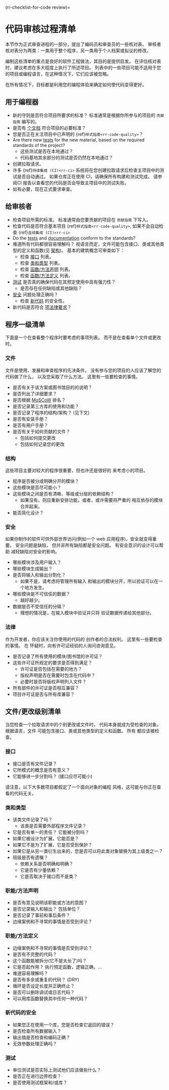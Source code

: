 (rr-checklist-for-code review)=
# 代码审核过程清单

本节作为正式审查进程的一部分，提出了编码员和审查员的一些核对表。 审核者核对表分为两类：一类用于整个程序，另一类用于个人档案或拟议的修改。

编制这些清单的重点是良好的软件工程做法，其目的是提供启发。 在评估核对表时，建议考虑在多大程度上执行了所述项目。 列表中的一些项目可能不适用于您的项目或编程语言，在这种情况下，它们应该被忽略。

在所有情况下，目标都是利用您的编程体验来确定如何使代码变得更好。

## 用于编程器

- 新的守则是否符合项目所要求的标准？ 标准通常是根据你所参与的项目的 `贡献指南` 编写的。
- 是否有 [个文档](#documentation) 符合项目的必要标准？
- 您是否正在关注项目中已声明的 {ref}`样式指南<rr-code-quality>`？
- Are there new [tests](#tests) for the new material, based on the required standards of the project?
  - 这些测试是否在本地通过？
  - 代码基地其余部分的测试是否仍然在本地通过？
- 创建拉取请求。
- 许多 {ref}`持续集成 (CI)<rr-ci>` 系统将在您创建拉取请求后检查主项目中的测试是否自动通过。 如果仓库正在使用 CI，请确保所有构建和测试完成。 请参阅CI 报告以查看您的代码是否会导致主项目中的测试失败。
- 如有必要，现在正式要求审查。

## 给审核者

- 检查项目所需的标准。 标准通常由您要贡献的项目在 `贡献指南` 下写入。
- 检查代码是否符合基本项目 {ref}`样式指南<rr-code-quality>`, 如果不会自动检查 {ref}`连续集成 (CI)<rr-ci>`
- Do the [tests](#tests) and [documentation](#documentation) conform to the standards?
- 难道所有代码都很容易理解吗？ 视语言而定，文件可能包含接口、类或其他类型的定义和函数(见 [架构](#architecture))。 基本的建筑概念可审查如下：
  - 检查 [接口](#interfaces) 列表。
  - 检查 [类和类型](#classes-and-types) 列表。
  - 检查 [函数/方法声明](#function-method-declarations) 列表。
  - 检查 [函数/方法定义](#function-method-definitions) 列表。
- [测试](#tests) 是否真的确保代码在其预定使用中具有强力性？
  - 是否存在任何缺陷或其他缺陷？
- [安全](#security) 问题处理正确吗？
  - 检查 [新代码](#security-of-new-codes) 的安全性。
- 新代码是否符合 [项法律要求](#legal)？

## 程序一级清单

下面是一个在查看整个程序时要考虑的事项列表。 而不是在查看单个文件或更改时。

### 文件

文件是使用、发展和审查程序的先决条件。 没有参与您的项目的人应该了解您的代码做了什么， 以及您采取了什么方法。 这里有一些要检查的事情。

- 是否有关于该方案或图书馆目的的说明？
- 是否列出了详细要求？
- 是否根据 [MoSCoW](https://en.wikipedia.org/wiki/MoSCoW_method) 排名？
- 是否记录第三方库的使用和功能？
- 是否记录了程序的结构/架构？ (见下文)
- 是否有安装手册？
- 是否有用户手册？
- 是否有关于如何贡献的文件？
  - 包括如何提交更改
  - 包括如何记录您的更改

### 结构

这些项目主要对较大的程序很重要，但也许还是很好的 来考虑小的项目。

- 程序是否被分成明确分开的模块？
- 这些模块是否尽可能小？
- 这些模块之间是否有清晰、等级或分层的依赖结构？
  - 如果没有，则应重新安排功能，或者，或许需要将严重的 相互依存的模块合并起来。
- 能否简化设计？

### 安全

如果你制作的软件可供外部世界访问(例如一个 web 应用程序)，安全就变得重要。 安全问题是缺陷， 但并非所有缺陷都是安全问题。 有安全意识的设计可以帮助 减轻缺陷对安全的影响。

- 哪些模块涉及用户输入？
- 哪些模块生成输出？
- 是否将输入和输出分割化？
  - 如果不是，请考虑将管理所有输入 和输出的模块分开，所以验证可以在一个地方发生。
- 哪些模块是不可信任的数据？
  - 越好越少。
- 数据是否不受信任的分隔？
  - 理想的情况是，在输入模块中验证并只将 验证数据传递给其他部分。

### 法律

作为开发者，你应该关注你使用的代码的 创作者的合法权利。 这里有一些要检查的事情。 在 怀疑时，向有许可证经验的人询问咨询意见。

- 是否记录了所有使用的模块/图书馆的许可证？
- 这些许可证所规定的要求是否得到满足？
  - 许可证是否包括在需要的地方？
  - 版权声明是否在需要时包含在代码中？
  - 必要时是否将版权声明列入文件？
- 所有部件的许可证是否相互兼容？
- 项目许可证是否与所有库兼容？

## 文件/更改级别清单

当您检查一个拉取请求中的个别更改或文件时， 代码本身就成为受检查的对象。 根据语言，文件 可能包含接口、类或其他类型的定义和函数。 所有 都应该被检查。

### 接口

- 接口是否有文件记录？
- 它所模式的概念是否有意义？
- 它能够进一步分割吗？ (接口应尽可能小)

请注意，以下大多数项目都假定了一个面向对象的编程 风格，这可能与你正在查看的代码无关。

### 类和类型

- 该类文件记录了吗？
  - 该类是否需要外部程序文件记录？
- 它是否有单一的责任？ 它能被分割吗？
- 如果它被设计为扩展，它能否是？
- 如果它不是为了扩展，它是否受到保护？
- 如果它是从另一类衍生出来的，您是否可以将此类对象替换为其上级类之一？
- 班级是否有遗嘱？
  - 依赖关系是否明确和明确？
  - 它是否有少量依赖？
  - 它是否取决于接口而不是类？

### 职能/方法声明

- 是否有意见说明该职能或方法的意图？
- 是否记录输入和输出？ 包括单位？
- 是否记录了事前和事后条件？
- 边缘案例和不寻常的事情是否受到评论？

### 职能/方法定义

- 边缘案例和不寻常的事情是否受到评论？
- 是否有不完整的代码？
- 这个函数能被拆分(它不是太长了)吗？
- 它是否起作用？ 执行预定函数，逻辑正确，...
- 难道容易理解吗？
- 是否有多余或重复的代码？ (DRY)
- 循环是否设定长度并正确终止？
- 是否可以删除调试或日志代码？
- 可以用库函数替换其中任何一种代码？

### 新代码的安全

- 如果您正在使用一个库，您是否检查它返回的错误？
- 是否检查所有数据输入？
- 输出值是否检查和编码正确？
- 无效参数处理正确吗？

### 测试

- 单位测试是否实际上测试他们应该做些什么？
- 是否正在进行边界检查？
- 是否使用测试框架和/或库？
